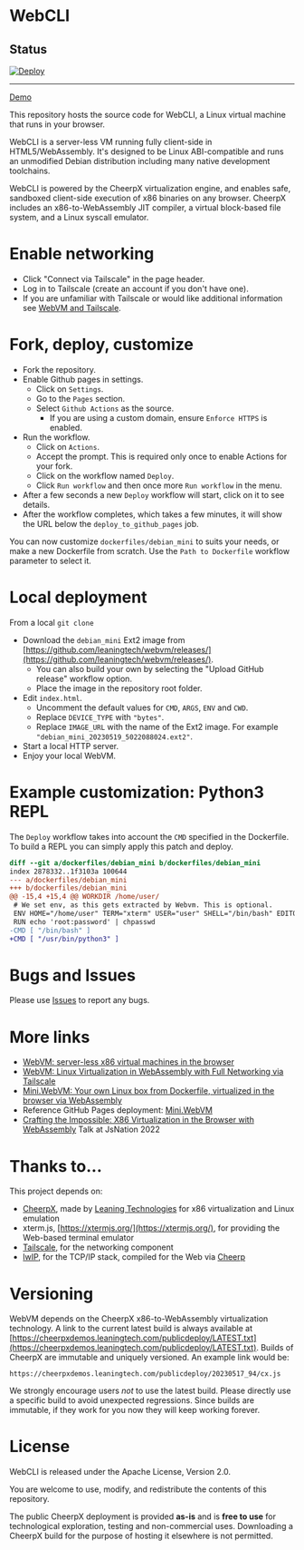 # WebCLI 

## Status

[![Deploy](https://github.com/greysonjenkins/WebCLI/actions/workflows/deploy.yml/badge.svg)](https://github.com/greysonjenkins/WebCLI/actions/workflows/deploy.yml)

---
[Demo](https://greysonjenkins.github.io/WebCLI/)

This repository hosts the source code for WebCLI, a Linux virtual machine that runs in your browser.

WebCLI is a server-less VM running fully client-side in HTML5/WebAssembly. It's designed to be Linux ABI-compatible and runs an unmodified Debian distribution including many native development toolchains.

WebCLI is powered by the CheerpX virtualization engine, and enables safe, sandboxed client-side execution of x86 binaries on any browser. CheerpX includes an x86-to-WebAssembly JIT compiler, a virtual block-based file system, and a Linux syscall emulator. 

# Enable networking

- Click "Connect via Tailscale" in the page header.
- Log in to Tailscale (create an account if you don't have one).
- If you are unfamiliar with Tailscale or would like additional information see [WebVM and Tailscale](/docs/Tailscale.md).

# Fork, deploy, customize

- Fork the repository.
- Enable Github pages in settings.
	- Click on `Settings`.
	- Go to the `Pages` section.
	- Select `Github Actions` as the source.
        - If you are using a custom domain, ensure `Enforce HTTPS` is enabled. 
- Run the workflow.
	- Click on `Actions`.
	- Accept the prompt. This is required only once to enable Actions for your fork.
	- Click on the workflow named `Deploy`.
	- Click `Run workflow` and then once more `Run workflow` in the menu.
- After a few seconds a new `Deploy` workflow will start, click on it to see details.
- After the workflow completes, which takes a few minutes, it will show the URL below the `deploy_to_github_pages` job.

You can now customize `dockerfiles/debian_mini` to suits your needs, or make a new Dockerfile from scratch. Use the `Path to Dockerfile` workflow parameter to select it.

# Local deployment

From a local `git clone`

- Download the `debian_mini` Ext2 image from [https://github.com/leaningtech/webvm/releases/](https://github.com/leaningtech/webvm/releases/).
	- You can also build your own by selecting the "Upload GitHub release" workflow option.
	- Place the image in the repository root folder.
- Edit `index.html`.
	- Uncomment the default values for `CMD`, `ARGS`, `ENV` and `CWD`.
	- Replace `DEVICE_TYPE` with `"bytes"`.
	- Replace `IMAGE_URL` with the name of the Ext2 image. For example `"debian_mini_20230519_5022088024.ext2"`.
- Start a local HTTP server.
- Enjoy your local WebVM.

# Example customization: Python3 REPL

The `Deploy` workflow takes into account the `CMD` specified in the Dockerfile. To build a REPL you can simply apply this patch and deploy.

```diff
diff --git a/dockerfiles/debian_mini b/dockerfiles/debian_mini
index 2878332..1f3103a 100644
--- a/dockerfiles/debian_mini
+++ b/dockerfiles/debian_mini
@@ -15,4 +15,4 @@ WORKDIR /home/user/
 # We set env, as this gets extracted by Webvm. This is optional.
 ENV HOME="/home/user" TERM="xterm" USER="user" SHELL="/bin/bash" EDITOR="vim" LANG="en_US.UTF-8" LC_ALL="C"
 RUN echo 'root:password' | chpasswd
-CMD [ "/bin/bash" ]
+CMD [ "/usr/bin/python3" ]
```

# Bugs and Issues

Please use [Issues](https://github.com/leaningtech/webvm/issues) to report any bugs.

# More links

- [WebVM: server-less x86 virtual machines in the browser](https://leaningtech.com/webvm-server-less-x86-virtual-machines-in-the-browser/)
- [WebVM: Linux Virtualization in WebAssembly with Full Networking via Tailscale](https://leaningtech.com/webvm-virtual-machine-with-networking-via-tailscale/)
- [Mini.WebVM: Your own Linux box from Dockerfile, virtualized in the browser via WebAssembly](https://leaningtech.com/mini-webvm-your-linux-box-from-dockerfile-via-wasm/)
- Reference GitHub Pages deployment: [Mini.WebVM](https://mini.webvm.io)
- [Crafting the Impossible: X86 Virtualization in the Browser with WebAssembly](https://www.youtube.com/watch?v=VqrbVycTXmw) Talk at JsNation 2022

# Thanks to... 
This project depends on:
- [CheerpX](https://labs.leaningtech.com/cheerpx), made by [Leaning Technologies](https://leaningtech.com) for x86 virtualization and Linux emulation
- xterm.js, [https://xtermjs.org/](https://xtermjs.org/), for providing the Web-based terminal emulator
- [Tailscale](https://tailscale.com/), for the networking component
- [lwIP](https://savannah.nongnu.org/projects/lwip/), for the TCP/IP stack, compiled for the Web via [Cheerp](https://github.com/leaningtech/cheerp-meta)

# Versioning

WebVM depends on the CheerpX x86-to-WebAssembly virtualization technology. A link to the current latest build is always available at [https://cheerpxdemos.leaningtech.com/publicdeploy/LATEST.txt](https://cheerpxdemos.leaningtech.com/publicdeploy/LATEST.txt). Builds of CheerpX are immutable and uniquely versioned. An example link would be:

`https://cheerpxdemos.leaningtech.com/publicdeploy/20230517_94/cx.js`

We strongly encourage users _not_ to use the latest build. Please directly use a specific build to avoid unexpected regressions. Since builds are immutable, if they work for you now they will keep working forever.

# License

WebCLI is released under the Apache License, Version 2.0.

You are welcome to use, modify, and redistribute the contents of this repository.

The public CheerpX deployment is provided **as-is** and is **free to use** for technological exploration, testing and non-commercial uses. Downloading a CheerpX build for the purpose of hosting it elsewhere is not permitted.
